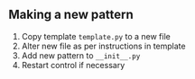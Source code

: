 ## Making a new pattern

1. Copy template `template.py` to a new file
2. Alter new file as per instructions in template
3. Add new pattern to `__init__.py`
4. Restart control if necessary
